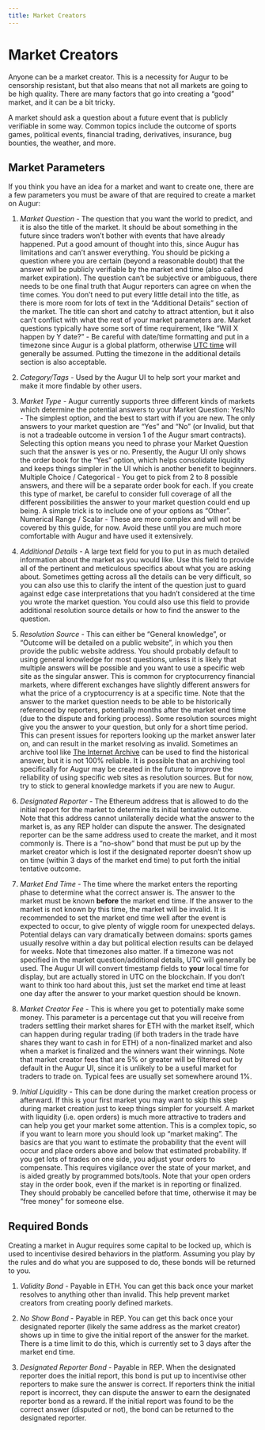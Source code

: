 ```yaml
---
title: Market Creators
---
```

# Market Creators

Anyone can be a market creator. This is a necessity for Augur to be censorship resistant, but that also means that not all markets are going to be high quality. There are many factors that go into creating a “good” market, and it can be a bit tricky.

A market should ask a question about a future event that is publicly verifiable in some way. Common topics include the outcome of sports games, political events, financial trading, derivatives, insurance, bug bounties, the weather, and more.

## Market Parameters

If you think you have an idea for a market and want to create one, there are a few parameters you must be aware of that are required to create a market on Augur:

1. _Market Question_ - The question that you want the world to predict, and it is also the title of the market. It should be about something in the future since traders won’t bother with events that have already happened. Put a good amount of thought into this, since Augur has limitations and can’t answer everything. You should be picking a question where you are certain (beyond a reasonable doubt) that the answer will be publicly verifiable by the market end time (also called market expiration). The question can’t be subjective or ambiguous, there needs to be one final truth that Augur reporters can agree on when the time comes. You don’t need to put every little detail into the title, as there is more room for lots of text in the “Additional Details” section of the market. The title can short and catchy to attract attention, but it also can’t conflict with what the rest of your market parameters are. Market questions typically have some sort of time requirement, like “Will X happen by Y date?” - Be careful with date/time formatting and put in a timezone since Augur is a global platform, otherwise [UTC time](https://en.wikipedia.org/wiki/Coordinated_Universal_Time) will generally be assumed. Putting the timezone in the additional details section is also acceptable.

2. _Category/Tags_ - Used by the Augur UI to help sort your market and make it more findable by other users. 

3. _Market Type_ - Augur currently supports three different kinds of markets which determine the potential answers to your Market Question: 
Yes/No - The simplest option, and the best to start with if you are new. The only answers to your market question are “Yes” and “No” (or Invalid, but that is not a tradeable outcome in version 1 of the Augur smart contracts). Selecting this option means you need to phrase your Market Question such that the answer is yes or no. Presently, the Augur UI only shows the order book for the “Yes” option, which helps consolidate liquidity and keeps things simpler in the UI which is another benefit to beginners.
Multiple Choice / Categorical - You get to pick from 2 to 8 possible answers, and there will be a separate order book for each. If you create this type of market, be careful to consider full coverage of all the different possibilities the answer to your market question could end up being. A simple trick is to include one of your options as “Other”.
Numerical Range / Scalar - These are more complex and will not be covered by this guide, for now. Avoid these until you are much more comfortable with Augur and have used it extensively.

4. _Additional Details_ - A large text field for you to put in as much detailed information about the market as you would like. Use this field to provide all of the pertinent and meticulous specifics about what you are asking about. Sometimes getting across all the details can be very difficult, so you can also use this to clarify the intent of the question just to guard against edge case interpretations that you hadn’t considered at the time you wrote the market question. You could also use this field to provide additional resolution source details or how to find the answer to the question.

5. _Resolution Source_ - This can either be “General knowledge”, or “Outcome will be detailed on a public website”, in which you then provide the public website address. You should probably default to using general knowledge for most questions, unless it is likely that multiple answers will be possible and you want to use a specific web site as the singular answer. This is common for cryptocurrency financial markets, where different exchanges have slightly different answers for what the price of a cryptocurrency is at a specific time. Note that the answer to the market question needs to be able to be historically referenced by reporters, potentially months after the market end time (due to the dispute and forking process). Some resolution sources might give you the answer to your question, but only for a short time period. This can present issues for reporters looking up the market answer later on, and can result in the market resolving as invalid. Sometimes an archive tool like [The Internet Archive](web.archive.org) can be used to find the historical answer, but it is not 100% reliable. It is possible that an archiving tool specifically for Augur may be created in the future to improve the reliability of using specific web sites as resolution sources. But for now, try to stick to general knowledge markets if you are new to Augur.

6. _Designated Reporter_ - The Ethereum address that is allowed to do the initial report for the market to determine its initial tentative outcome. Note that this address cannot unilaterally decide what the answer to the market is, as any REP holder can dispute the answer. The designated reporter can be the same address used to create the market, and it most commonly is. There is a “no-show” bond that must be put up by the market creator which is lost if the designated reporter doesn’t show up on time (within 3 days of the market end time) to put forth the initial tentative outcome.

7. _Market End Time_ - The time where the market enters the reporting phase to determine what the correct answer is. The answer to the market must be known **before** the market end time. If the answer to the market is not known by this time, the market will be invalid. It is recommended to set the market end time well after the event is expected to occur, to give plenty of wiggle room for unexpected delays. Potential delays can vary dramatically between domains: sports games usually resolve within a day but political election results can be delayed for weeks. Note that timezones also matter. If a timezone was not specified in the market question/additional details, UTC will generally be used. The Augur UI will convert timestamp fields to **your** local time for display, but are actually stored in UTC on the blockchain. If you don’t want to think too hard about this, just set the market end time at least one day after the answer to your market question should be known.

8. _Market Creator Fee_ - This is where you get to potentially make some money. This parameter is a percentage cut that you will receive from traders settling their market shares for ETH  <!-- V1 --> with the market itself, which can happen during regular trading (if both traders in the trade have shares they want to cash in for ETH) of a non-finalized market and also when a market is finalized and the winners want their winnings. Note that market creator fees that are 5% or greater will be filtered out by default in the Augur UI, since it is unlikely to be a useful market for traders to trade on. Typical fees are usually set somewhere around 1%.

9. _Initial Liquidity_ - This can be done during the market creation process or afterward. If this is your first market you may want to skip this step during market creation just to keep things simpler for yourself. A market with liquidity (i.e. open orders) is much more attractive to traders and can help you get your market some attention. This is a complex topic, so if you want to learn more you should look up “market making”. The basics are that you want to estimate the probability that the event will occur and place orders above and below that estimated probability. If you get lots of trades on one side, you adjust your orders to compensate. This requires vigilance over the state of your market, and is aided greatly by programmed bots/tools. Note that your open orders stay in the order book, even if the market is in reporting or finalized. They should probably be cancelled before that time, otherwise it may be “free money” for someone else.

## Required Bonds

<!-- V1 -->

Creating a market in Augur requires some capital to be locked up, which is used to incentivise desired behaviors in the platform. Assuming you play by the rules and do what you are supposed to do, these bonds will be returned to you.

1. _Validity Bond_ - Payable in ETH. You can get this back once your market resolves to anything other than invalid. This help prevent market creators from creating poorly defined markets.

2. _No Show Bond_ - Payable in REP. You can get this back once your designated reporter (likely the same address as the market creator) shows up in time to give the initial report of the answer for the market. There is a time limit to do this, which is currently set to 3 days after the market end time.

3. _Designated Reporter Bond_ - Payable in REP. When the designated reporter does the initial report, this bond is put up to incentivise other reporters to make sure the answer is correct. If reporters think the initial report is incorrect, they can dispute the answer to earn the designated reporter bond as a reward. If the initial report was found to be the correct answer (disputed or not), the bond can be returned to the designated reporter.
